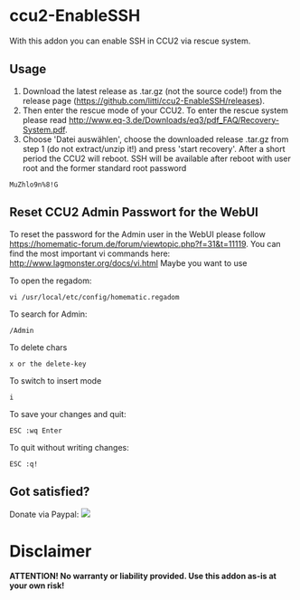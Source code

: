 # ccu2-EnableSSH
With this addon you can enable SSH in CCU2 via rescue system. 

## Usage
1. Download the latest release as .tar.gz (not the source code!) from the release page (https://github.com/litti/ccu2-EnableSSH/releases).
2. Then enter the rescue mode of your CCU2. To enter the rescue system please read http://www.eq-3.de/Downloads/eq3/pdf_FAQ/Recovery-System.pdf.
3. Choose 'Datei auswählen', choose the downloaded release .tar.gz from step 1 (do not extract/unzip it!) and press 'start recovery'. After a short period the CCU2 will reboot. SSH will be available after reboot with user root and the former standard root password 
```
MuZhlo9n%8!G
```

## Reset CCU2 Admin Passwort for the WebUI
To reset the password for the Admin user in the WebUI please follow https://homematic-forum.de/forum/viewtopic.php?f=31&t=11119. You can find the most important vi commands here: http://www.lagmonster.org/docs/vi.html
Maybe you want to use

To open the regadom:
```
vi /usr/local/etc/config/homematic.regadom
```

To search for Admin:
```
/Admin
```

To delete chars
```
x or the delete-key
```

To switch to insert mode
```
i
```

To save your changes and quit:
```
ESC :wq Enter
```

To quit without writing changes:
```
ESC :q!
```

## Got satisfied?
Donate via Paypal:
[<img src="https://www.paypalobjects.com/en_US/i/btn/btn_donateCC_LG.gif">](https://www.paypal.me/alitfin)

Disclaimer
======
**ATTENTION! No warranty or liability provided. Use this addon as-is at your own risk!**
